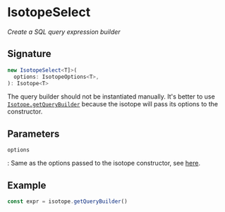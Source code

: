 # IsotopeSelect

*Create a SQL query expression builder*

## Signature

``` ts
new IsotopeSelect<T]>(
  options: IsotopeOptions<T>,
): Isotope<T>
```

The query builder should not be instantiated manually. It's better to use
[`Isotope.getQueryBuilder`][1] because the isotope will pass its options to the
constructor.

  [1]: ../isotope/get-query-builder.md

## Parameters

`options`

:   Same as the options passed to the isotope constructor, see [here][2].

  [2]: ../isotope/new.md#parameters

## Example

``` ts
const expr = isotope.getQueryBuilder()
```
